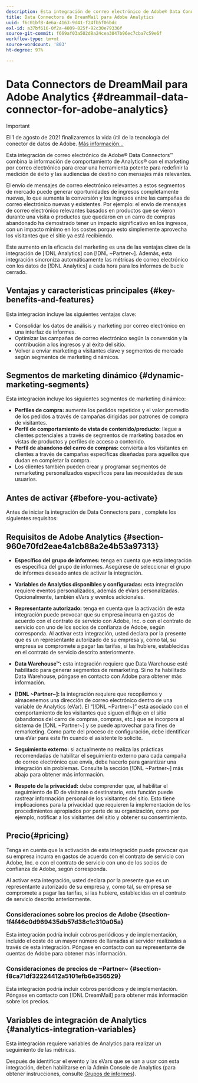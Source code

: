 ```yaml
---
description: Esta integración de correo electrónico de Adobe® Data Connectors™ combina la información de comportamiento de Analytics® con el marketing por correo electrónico para crear una herramienta potente para redefinir la medición de éxito y las audiencias de destino con mensajes más relevantes.
title: Data Connectors de DreamMail para Adobe Analytics
uuid: f6c01bf8-4e6a-4163-9d41-f24fb5f06bdc
exl-id: a37bf616-0f2a-4009-825f-92c30e79336f
source-git-commit: f669af03a502d8a24cea3047b96ec7cba7c59e6f
workflow-type: tm+mt
source-wordcount: '803'
ht-degree: 97%

---
```


# Data Connectors de DreamMail para Adobe Analytics {#dreammail-data-connector-for-adobe-analytics}

>[!IMPORTANT]
>
>El 1 de agosto de 2021 finalizaremos la vida útil de la tecnología del conector de datos de Adobe. [Más información...](/help/import/data-connectors/data-connectors-eol.md)

Esta integración de correo electrónico de Adobe® Data Connectors™ combina la información de comportamiento de Analytics® con el marketing por correo electrónico para crear una herramienta potente para redefinir la medición de éxito y las audiencias de destino con mensajes más relevantes.

El envío de mensajes de correo electrónico relevantes a estos segmentos de mercado puede generar oportunidades de ingresos completamente nuevas, lo que aumenta la conversión y los ingresos entre las campañas de correo electrónico nuevas y existentes. Por ejemplo: el envío de mensajes de correo electrónico relevantes basados en productos que se vieron durante una visita o productos que quedaron en un carro de compras abandonado ha demostrado tener un impacto significativo en los ingresos, con un impacto mínimo en los costes porque esto simplemente aprovecha los visitantes que el sitio ya está recibiendo.

Este aumento en la eficacia del marketing es una de las ventajas clave de la integración de [!DNL Analytics] con [!DNL ~Partner~]. Además, esta integración sincroniza automáticamente las métricas de correo electrónico con los datos de [!DNL Analytics] a cada hora para los informes de bucle cerrado.

## Ventajas y características principales {#key-benefits-and-features}

Esta integración incluye las siguientes ventajas clave:

* Consolidar los datos de análisis y marketing por correo electrónico en una interfaz de informes.
* Optimizar las campañas de correo electrónico según la conversión y la contribución a los ingresos y al éxito del sitio.
* Volver a enviar marketing a visitantes clave y segmentos de mercado según segmentos de marketing dinámicos.

## Segmentos de marketing dinámico {#dynamic-marketing-segments}

Esta integración incluye los siguientes segmentos de marketing dinámico:

* **Perfiles de compra:** aumente los pedidos repetidos y el valor promedio de los pedidos a través de campañas dirigidas por patrones de compra de visitantes.
* **Perfil de comportamiento de vista de contenido/producto:** llegue a clientes potenciales a través de segmentos de marketing basados en vistas de productos y perfiles de acceso a contenido.
* **Perfil de abandono del carro de compras:** convierta a los visitantes en clientes a través de campañas específicas diseñadas para aquellos que dudan en completar la compra.
* Los clientes también pueden crear y programar segmentos de remarketing personalizados específicos para las necesidades de sus usuarios.

## Antes de activar {#before-you-activate}

Antes de iniciar la integración de Data Connectors para , complete los siguientes requisitos:

## Requisitos de Adobe Analytics {#section-960e70fd2eae4a1cb88a2e4b53a97313}

* **Específico del grupo de informes:** tenga en cuenta que esta integración es específica del grupo de informes. Asegúrese de seleccionar el grupo de informes deseado antes de activar la integración.
* **Variables de Analytics disponibles y configuradas:** esta integración requiere eventos personalizados, además de eVars personalizadas. Opcionalmente, también eVars y eventos adicionales.

* **Representante autorizado:** tenga en cuenta que la activación de esta integración puede provocar que su empresa incurra en gastos de acuerdo con el contrato de servicio con Adobe, Inc. o con el contrato de servicio con uno de los socios de confianza de Adobe, según corresponda. Al activar esta integración, usted declara por la presente que es un representante autorizado de su empresa y, como tal, su empresa se compromete a pagar las tarifas, si las hubiere, establecidas en el contrato de servicio descrito anteriormente.
* **Data Warehouse™:** esta integración requiere que Data Warehouse esté habilitado para generar segmentos de remarketing. Si no ha habilitado Data Warehouse, póngase en contacto con Adobe para obtener más información.
* **[!DNL ~Partner~]:** la integración requiere que recopilemos y almacenemos una dirección de correo electrónico dentro de una variable de Analytics (eVar). El “[!DNL ~Partner~]” está asociado con el comportamiento de los visitantes que siguen el flujo en el sitio (abandonos del carro de compras, compras, etc.) que se incorpora al sistema de [!DNL ~Partner~] y se puede aprovechar para fines de remarketing. Como parte del proceso de configuración, debe identificar una eVar para este fin cuando el asistente lo solicite.
* **Seguimiento externo:** si actualmente no realiza las prácticas recomendadas de habilitar el seguimiento externo para cada campaña de correo electrónico que envía, debe hacerlo para garantizar una integración sin problemas. Consulte la sección [!DNL ~Partner~] más abajo para obtener más información.
* **Respeto de la privacidad:** debe comprender que, al habilitar el seguimiento de ID de visitante o destinatario, esta función puede rastrear información personal de los visitantes del sitio. Esto tiene implicaciones para la privacidad que requieren la implementación de los procedimientos apropiados por parte de su organización, como por ejemplo, notificar a los visitantes del sitio y obtener su consentimiento.

## Precio{#pricing}

Tenga en cuenta que la activación de esta integración puede provocar que su empresa incurra en gastos de acuerdo con el contrato de servicio con Adobe, Inc. o con el contrato de servicio con uno de los socios de confianza de Adobe, según corresponda.

Al activar esta integración, usted declara por la presente que es un representante autorizado de su empresa y, como tal, su empresa se compromete a pagar las tarifas, si las hubiere, establecidas en el contrato de servicio descrito anteriormente.

### Consideraciones sobre los precios de Adobe {#section-1f4f46c0d969435db57d38c1c310a05a}

Esta integración podría incluir cobros periódicos y de implementación, incluido el coste de un mayor número de llamadas al servidor realizadas a través de esta integración. Póngase en contacto con su representante de cuentas de Adobe para obtener más información.

### Consideraciones de precios de ~Partner~ {#section-f8ca71df32224412a5101efb6e356529}

Esta integración podría incluir cobros periódicos y de implementación. Póngase en contacto con [!DNL DreamMail] para obtener más información sobre los precios.

## Variables de integración de Analytics {#analytics-integration-variables}

Esta integración requiere variables de Analytics para realizar un seguimiento de las métricas.

Después de identificar el evento y las eVars que se van a usar con esta integración, deben habilitarse en la Admin Console de Analytics (para obtener instrucciones, consulte [Grupos de informes](https://experienceleague.adobe.com/docs/analytics/admin/manage-report-suites/report-suites-admin.html)).
